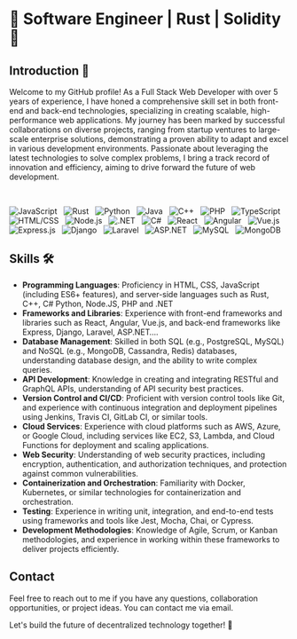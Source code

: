 # 🚀 Software Engineer | Rust | Solidity 🦀

## Introduction 👋
Welcome to my GitHub profile! As a Full Stack Web Developer with over 5 years of experience, I have honed a comprehensive skill set in both front-end and back-end technologies, specializing in creating scalable, high-performance web applications. My journey has been marked by successful collaborations on diverse projects, ranging from startup ventures to large-scale enterprise solutions, demonstrating a proven ability to adapt and excel in various development environments. Passionate about leveraging the latest technologies to solve complex problems, I bring a track record of innovation and efficiency, aiming to drive forward the future of web development.

<br/>

![JavaScript](https://img.shields.io/badge/-JavaScript-yellow?logo=javascript&logoColor=white) &nbsp;
![Rust](https://img.shields.io/badge/-Rust-orange?logo=rust&logoColor=white) &nbsp;
![Python](https://img.shields.io/badge/-Python-blue?logo=python&logoColor=white) &nbsp;
![Java](https://img.shields.io/badge/-Java-red?logo=java&logoColor=white) &nbsp;
![C++](https://img.shields.io/badge/-C++-blue?logo=c%2B%2B&logoColor=white) &nbsp;
![PHP](https://img.shields.io/badge/-PHP-purple?logo=php&logoColor=white) &nbsp;
![TypeScript](https://img.shields.io/badge/-TypeScript-blue?logo=typescript&logoColor=white) &nbsp;
![HTML/CSS](https://img.shields.io/badge/-HTML/CSS-blueviolet?logo=html5&logoColor=white) &nbsp;
![Node.js](https://img.shields.io/badge/Node.js-339933?logo=node.js&logoColor=white) &nbsp;
![.NET](https://img.shields.io/badge/.NET-512BD4?logo=.net&logoColor=white) &nbsp;
![C#](https://img.shields.io/badge/C%23-239120?logo=c-sharp&logoColor=white) &nbsp;
![React](https://img.shields.io/badge/React-61DAFB?logo=react&logoColor=white) &nbsp;
![Angular](https://img.shields.io/badge/Angular-DD0031?logo=angular&logoColor=white) &nbsp;
![Vue.js](https://img.shields.io/badge/Vue.js-4FC08D?logo=vue.js&logoColor=white) &nbsp;
![Express.js](https://img.shields.io/badge/Express.js-000000?logo=express&logoColor=white) &nbsp;
![Django](https://img.shields.io/badge/Django-092E20?logo=django&logoColor=white) &nbsp;
![Laravel](https://img.shields.io/badge/Laravel-FF2D20?logo=laravel&logoColor=white) &nbsp;
![ASP.NET](https://img.shields.io/badge/ASP.NET-512BD4?logo=.net&logoColor=white) &nbsp;
![MySQL](https://img.shields.io/badge/MySQL-4479A1?logo=mysql&logoColor=white) &nbsp;
![MongoDB](https://img.shields.io/badge/MongoDB-47A248?logo=mongodb&logoColor=white) &nbsp;

## Skills 🛠️

- **Programming Languages**:  Proficiency in HTML, CSS, JavaScript (including ES6+ features), and server-side languages such as Rust, C++, C# Python, Node.JS, PHP and .NET
- **Frameworks and Libraries**: Experience with front-end frameworks and libraries such as React, Angular, Vue.js, and back-end frameworks like Express, Django, Laravel, ASP.NET….
- **Database Management**: Skilled in both SQL (e.g., PostgreSQL, MySQL) and NoSQL (e.g., MongoDB, Cassandra, Redis) databases, understanding database design, and the ability to write complex queries.
- **API Development**: Knowledge in creating and integrating RESTful and GraphQL APIs, understanding of API security best practices.
- **Version Control and CI/CD**: Proficient with version control tools like Git, and experience with continuous integration and deployment pipelines using Jenkins, Travis CI, GitLab CI, or similar tools.
- **Cloud Services**: Experience with cloud platforms such as AWS, Azure, or Google Cloud, including services like EC2, S3, Lambda, and Cloud Functions for deployment and scaling applications.
- **Web Security**: Understanding of web security practices, including encryption, authentication, and authorization techniques, and protection against common vulnerabilities.
- **Containerization and Orchestration**: Familiarity with Docker, Kubernetes, or similar technologies for containerization and orchestration.
- **Testing**: Experience in writing unit, integration, and end-to-end tests using frameworks and tools like Jest, Mocha, Chai, or Cypress.
- **Development Methodologies**: Knowledge of Agile, Scrum, or Kanban methodologies, and experience in working within these frameworks to deliver projects efficiently.

## Contact
Feel free to reach out to me if you have any questions, collaboration opportunities, or project ideas. You can contact me via email.

Let's build the future of decentralized technology together! 🌟
